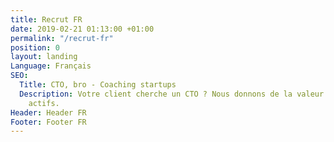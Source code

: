 ```yaml
---
title: Recrut FR
date: 2019-02-21 01:13:00 +01:00
permalink: "/recrut-fr"
position: 0
layout: landing
Language: Français
SEO:
  Title: CTO, bro - Coaching startups
  Description: Votre client cherche un CTO ? Nous donnons de la valeur à vos candidats
    actifs.
Header: Header FR
Footer: Footer FR
---
```


